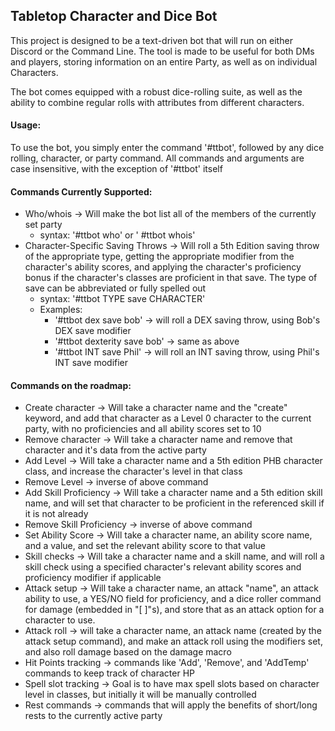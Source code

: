 ## Tabletop Character and Dice Bot

This project is designed to be a text-driven bot that will run on either Discord 
or the Command Line. The tool is made to be useful for both DMs and players, storing
information on an entire Party, as well as on individual Characters. 

The bot comes equipped with a robust dice-rolling suite, as well as the ability to combine
regular rolls with attributes from different characters.

#### Usage:
To use the bot, you simply enter the command '#ttbot', followed by any dice rolling, character,
or party command. All commands and arguments are case insensitive, with the exception of '#ttbot' itself

#### Commands Currently Supported:
* Who/whois -> Will make the bot list all of the members of the currently set party
    * syntax: '#ttbot who' or ' #ttbot whois'
* Character-Specific Saving Throws -> Will roll a 5th Edition saving throw of the appropriate type, getting the 
appropriate modifier from the character's ability scores, and applying the character's proficiency
bonus if the character's classes are proficient in that save. The type of save can be abbreviated or fully spelled out
    * syntax: '#ttbot TYPE save CHARACTER'
    * Examples:
        * '#ttbot dex save bob' -> will roll a DEX saving throw, using Bob's DEX save modifier
        * '#ttbot dexterity save bob' -> same as above
        * '#ttbot INT save Phil' -> will roll an INT saving throw, using Phil's INT save modifier

#### Commands on the roadmap:
* Create character -> Will take a character name and the "create" keyword, and add that character as a Level 0 character
to the current party, with no proficiencies and all ability scores set to 10
* Remove character -> Will take a character name and remove that character and it's data from the active party
* Add Level -> Will take a character name and a 5th edition PHB character class, and increase the 
character's level in that class
* Remove Level -> inverse of above command
* Add Skill Proficiency -> Will take a character name and a 5th edition skill name, and will set that character
to be proficient in the referenced skill if it is not already
* Remove Skill Proficiency -> inverse of above command
* Set Ability Score -> Will take a character name, an ability score name, and a value, and set the relevant ability score to that value
* Skill checks -> Will take a character name and a skill name, and will roll a skill check using a specified 
character's relevant ability scores and proficiency modifier if applicable
* Attack setup -> Will take a character name, an attack "name", an attack ability to use, a YES/NO field for proficiency, and a 
dice roller command for damage (embedded in "[ ]"s), and store that as an attack option for a character to use.
* Attack roll -> will take a character name, an attack name (created by the attack setup command), and make an attack roll using the modifiers set, and also roll damage based on the damage macro
* Hit Points tracking -> commands like 'Add', 'Remove', and 'AddTemp' commands to keep track of character HP
* Spell slot tracking -> Goal is to have max spell slots based on character level in classes, but initially it will be manually controlled
* Rest commands -> commands that will apply the benefits of short/long rests to the currently active party